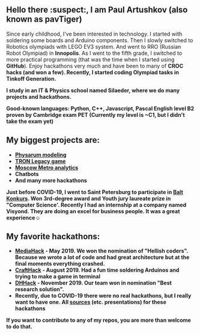 ## Hello there :suspect:, I am Paul Artushkov (also known as pavTiger)
Since early childhood, I've been interested in technology. I started with soldering some boards and Arduino components. 
Then I slowly switched to Robotics olympiads with LEGO EV3 system. And went to RRO (Russian Robot Olympiad) in <b>Innopolis</b>. 
As I went to the fifth grade, I switched to more practical programming (that was the time when I started using <b>GitHub</b>). 
Enjoy hackathons very much and have been to many of <b>CROC<b> hacks (and won a few). Recently, I started coding Olympiad tasks in <b>Tinkoff Generation<b>.

I study in an IT & Physics school named Silaeder, where we do many projects and hackathons.

Good-known languages: Python, C++, Javascript, Pascal
English level B2 proven by Cambridge exam PET (Currently my level is ~C1, but I didn't take the exam yet)

## My biggest projects are:
* [Physarum modeling](https://github.com/physarumAdv)
* [TRON Legacy game](https://github.com/light-merch/TRON_multiplayer)
* [Moscow Metro analytics](https://github.com/pavtiger/Moscow-Underground-Analysus)
* Chatbots
* And many more hackathons

Just before COVID-19, I went to Saint Petersburg to participate in [Balt Konkurs](https://baltkonkurs.ru). Won 3rd-degree award and Youth jury laureate prize in "Computer Science'.
Recently I had an internship at a company named Visyond.
They are doing an excel for business people. It was a great experience☺️


## My favorite hackathons:
* [MediaHack](http://mediahack.me) - May 2019. We won the nomination of "Hellish coders". Because we wrote a lot of code and had great architecture but at the final moments everything crashed.
* [CraftHack](https://crafthack.me) - August 2019. Had a fun time soldering Arduinos and trying to make a game in terminal
* [DHHack](https://dhhack.ru) - November 2019. Our team won in nomination "Best research solution".
* Recently, due to COVID-19 there were no real hackathons, but I really want to have one.
All [sources](https://drive.google.com/drive/folders/1Y5jziR-H5-SE5bgzEbWFj7at5dIC8yY6?usp=sharing) (etc. presentations) for these hackathons


If you want to contribute to any of my repos, you are more than welcome to do that.
